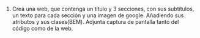 1. Crea una web, que contenga un título y 3 secciones, con sus subtítulos, un texto
para cada sección y una imagen de google. Añadiendo sus atributos y sus
clases(BEM). Adjunta captura de pantalla tanto del código como de la web.
